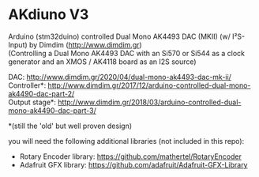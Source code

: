 # AKdiuno V3  

Arduino (stm32duino) controlled Dual Mono AK4493 DAC (MKII) (w/ I²S-Input) by Dimdim (http://www.dimdim.gr)  
(Controlling a Dual Mono AK4493 DAC with an Si570 or Si544 as a clock generator and an XMOS / AK4118 board as an I2S source)  
  
DAC: http://www.dimdim.gr/2020/04/dual-mono-ak4493-dac-mk-ii/  
Controller*: http://www.dimdim.gr/2017/12/arduino-controlled-dual-mono-ak4490-dac-part-2/  
Output stage*: http://www.dimdim.gr/2018/03/arduino-controlled-dual-mono-ak4490-dac-part-3/   
  
*(still the 'old' but well proven design)  
  
you will need the following additional libraries (not included in this repo):  
 - Rotary Encoder library: https://github.com/mathertel/RotaryEncoder  
 - Adafruit GFX library: https://github.com/adafruit/Adafruit-GFX-Library  
 
